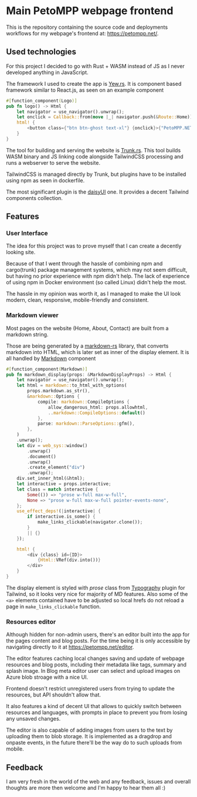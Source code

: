 # Main PetoMPP webpage frontend

This is the repository containing the source code and deployments workflows for my webpage's frontend at: https://petompp.net/.

## Used technologies

For this project I decided to go with Rust + WASM instead of JS as I never developed anything in JavaScript.

The framework I used to create the app is [Yew.rs](https://yew.rs/).
It is component based framework similar to React.js, as seen on an example component
```rust
#[function_component(Logo)]
pub fn logo() -> Html {
    let navigator = use_navigator().unwrap();
    let onclick = Callback::from(move |_| navigator.push(&Route::Home));
    html! {
        <button class={"btn btn-ghost text-xl"} {onclick}>{"PetoMPP.NET"}</button>
    }
}
```

The tool for building and serving the website is [Trunk.rs](https://trunkrs.dev/).
This tool builds WASM binary and JS linking code alongside TailwindCSS processing and runs a webserver to serve the website.

TailwindCSS is managed directly by Trunk, but plugins have to be installed using npm as seen in dockerfile.

The most significant plugin is the [daisyUI](https://daisyui.com/) one.
It provides a decent Tailwind components collection.

## Features

### User Interface

The idea for this project was to prove myself that I can create a decently looking site.

Because of that I went through the hassle of combining npm and cargo(trunk) package management systems,
which may not seem difficult, but having no prior experience with npm didn't help.
The lack of experience of using npm in Docker environment (so called Linux) didn't help the most.

The hassle in my opinion was worth it, as I managed to make the UI look modern, clean, responsive, mobile-friendly and consistent.

### Markdown viewer

Most pages on the website (Home, About, Contact) are built from a markdown string.

Those are being generated by a [markdown-rs](https://github.com/wooorm/markdown-rs) library, that converts markdown into HTML,
which is later set as inner of the display element. It is all handled by [Markdown](/src/components/atoms/markdown.rs) component
```rust
#[function_component(Markdown)]
pub fn markdown_display(props: &MarkdownDisplayProps) -> Html {
    let navigator = use_navigator().unwrap();
    let html = markdown::to_html_with_options(
        props.markdown.as_str(),
        &markdown::Options {
            compile: markdown::CompileOptions {
                allow_dangerous_html: props.allowhtml,
                ..markdown::CompileOptions::default()
            },
            parse: markdown::ParseOptions::gfm(),
        },
    )
    .unwrap();
    let div = web_sys::window()
        .unwrap()
        .document()
        .unwrap()
        .create_element("div")
        .unwrap();
    div.set_inner_html(&html);
    let interactive = props.interactive;
    let class = match interactive {
        Some(()) => "prose w-full max-w-full",
        None => "prose w-full max-w-full pointer-events-none",
    };
    use_effect_deps!(|interactive| {
        if interactive.is_some() {
            make_links_clickable(navigator.clone());
        }
        || {}
    });

    html! {
        <div {class} id={ID}>
            {Html::VRef(div.into())}
        </div>
    }
}
```

The display element is styled with *prose* class from [Typography](https://tailwindcss.com/docs/typography-plugin) plugin for Tailwind, so it looks very nice for majority of MD features.
Also some of the `<a>` elements contained have to be adjusted so local hrefs do not reload a page in `make_links_clickable` function.

### Resources editor

Although hidden for non-admin users, there's an editor built into the app for the pages content and blog posts.
For the time being it is only accessible by navigating directly to it at https://petompp.net/editor.

The editor features caching local changes saving and update of webpage resources and blog posts, including their metadata like tags, summary and splash image.
In Blog meta editor user can select and upload images on Azure blob stroage with a nice UI.

Frontend doesn't restrict unregistered users from trying to update the resources, but API shouldn't allow that.

It also features a kind of decent UI that allows to quickly switch between resources and languages,
with prompts in place to prevent you from losing any unsaved changes.

The editor is also capable of adding images from users to the text by uploading them to blob storage.
It is implemented as a dragdrop and onpaste events, in the future there'll be the way do to such uploads from mobile.

## Feedback

I am very fresh in the world of the web and any feedback, issues and overall thoughts are more then welcome and I'm happy to hear them all :)

